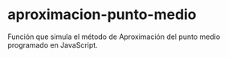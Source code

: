 # aproximacion-punto-medio
Función que simula el método de Aproximación del punto medio programado en JavaScript.

